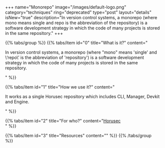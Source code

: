 +++
name="Monorepo"
image="/images/default-logo.png"
category="techniques"
ring="deprecated"
type="post"
layout="details"
isNew="true"
description="In version control systems, a monorepo (where mono means single and repo is the abbreviation of the repository) is a software development strategy in which the code of many projects is stored in the same repository."
+++

{{% tabs/group %}}
  {{% tabs/item id="0" title="What is it?" content="<p>In version control systems, a monorepo (where \"mono\" means \'single\' and \‘repo\’ is the abbreviation of \'repository\') is a software development strategy in which the code of many projects is stored in the same repository.</p>" %}}
  
  {{% tabs/item id="1" title="How we use it?" content="<p>It works as a single Horusec repository which includes CLI, Manager, Devkit and Engine.</p>" %}}
  
  {{% tabs/item id="2" title="For who?" content="<a href='https://horusec.io/site/'>Horusec</a><br />" %}}

  {{% tabs/item id="3" title="Resources" content="" %}}
{{% /tabs/group %}}

